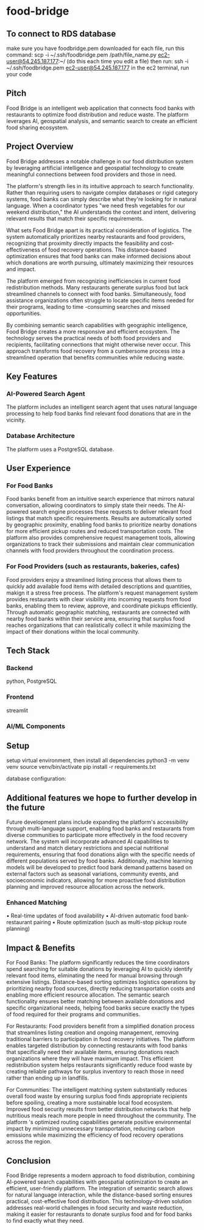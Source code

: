 # food-bridge
## To connect to RDS database
make sure you have foodbridge.pem downloaded
for each file, run this command: scp -i ~/.ssh/foodbridge.pem /path/file_name.py ec2-user@54.245.187.177:~/ (do this each time you edit a file)
then run: ssh -i ~/.ssh/foodbridge.pem ec2-user@54.245.187.177
in the ec2 terminal, run your code

## Pitch
Food Bridge is an intelligent web application that connects food
banks with restaurants to optimize food distribution and reduce
waste. The platform leverages AI, geospatial 
analysis, and semantic search to create an efficient food 
sharing ecosystem.

## Project Overview
Food Bridge addresses a notable challenge in our food 
distribution system by leveraging artificial intelligence and 
geospatial technology to create meaningful connections between 
food providers and those in need.

The platform's strength lies in its intuitive approach to search
functionality. Rather than requiring users to navigate complex 
databases or rigid category systems, food banks can simply 
describe what they're looking for in natural language. When a 
coordinator types "we need fresh vegetables for our weekend 
distribution," the AI understands the context and intent, 
delivering relevant results that match their specific 
requirements.

What sets Food Bridge apart is its practical consideration of 
logistics. The system automatically prioritizes nearby 
restaurants and food providers, recognizing that proximity 
directly impacts the feasibility and cost-effectiveness of food 
recovery operations. This distance-based optimization ensures 
that food banks can make informed decisions about which 
donations are worth pursuing, ultimately maximizing their 
resources and impact.

The platform emerged from recognizing inefficiencies in current 
food redistribution methods. Many restaurants generate surplus 
food but lack streamlined channels to connect with food banks. 
Simultaneously, food assistance organizations often struggle to 
locate specific items needed for their programs, leading to time
-consuming searches and missed opportunities.

By combining semantic search capabilities with geographic 
intelligence, Food Bridge creates a more responsive and 
efficient ecosystem. The technology serves the practical needs 
of both food providers and recipients, facilitating connections 
that might otherwise never occur. This approach transforms food 
recovery from a cumbersome process into a streamlined operation 
that benefits communities while reducing waste.

## Key Features

### AI-Powered Search Agent
The platform includes an intelligent search agent that uses 
natural language processing to help food banks find relevant 
food donations that are in the vicinity.

### Database Architecture
The platform uses a PostgreSQL database.

## User Experience

### For Food Banks
Food banks benefit from an intuitive search experience that 
mirrors natural conversation, allowing coordinators to simply 
state their needs. The AI-
powered search engine processes these requests to deliver relevant 
food listings that match specific requirements. Results are 
automatically sorted by geographic proximity, enabling food 
banks to prioritize nearby donations for more efficient pickup 
routes and reduced transportation costs. The platform also 
provides comprehensive request management tools, allowing 
organizations to track their submissions and maintain clear 
communication channels with food providers throughout the 
coordination process.

### For Food Providers (such as restaurants, bakeries, cafes)
Food providers enjoy a streamlined listing process that allows 
them to quickly add available food items with detailed 
descriptions and quantities, makign it a stress free process. The platform's request 
management system provides restaurants with clear visibility 
into incoming requests from food banks, enabling them to review,
approve, and coordinate pickups efficiently. Through automatic 
geographic matching, restaurants are connected with 
nearby food banks within their service area, ensuring that 
surplus food reaches organizations that can realistically 
collect it while maximizing the impact of their donations within
the local community.

## Tech Stack

### Backend
python, PostgreSQL 

### Frontend
streamlit

### AI/ML Components

## Setup
setup virtual environment, then install all dependencies 
python3 -m venv venv
source venv/bin/activate
pip install -r requirements.txt

database configuration: 

## Additional features we hope to further develop in the future

Future development plans include expanding the platform's 
accessibility through multi-language support, enabling food 
banks and restaurants from diverse communities to participate 
more effectively in the food recovery network. The system will 
incorporate advanced AI capabilities to understand and match 
dietary restrictions and special nutritional requirements, 
ensuring that food donations align with the specific needs of 
different populations served by food banks. Additionally, 
machine learning models will be developed to predict food bank 
demand patterns based on external factors such as seasonal 
variations, community events, and socioeconomic indicators, 
allowing for more proactive food distribution planning and 
improved resource allocation across the network.

### Enhanced Matching
• Real-time updates of food availability
• AI-driven automatic food bank-restaurant pairing
• Route optimization (such as multi-stop pickup route planning)

## Impact & Benefits

For Food Banks: The platform significantly reduces the time 
coordinators spend searching for suitable donations by 
leveraging AI to quickly identify relevant food items, 
eliminating the need for manual browsing through extensive 
listings. Distance-based sorting optimizes logistics operations 
by prioritizing nearby food sources, directly reducing 
transportation costs and enabling more efficient resource 
allocation. The semantic search functionality ensures better 
matching between available donations and specific organizational
needs, helping food banks secure exactly the types of food 
required for their programs and communities.

For Restaurants: Food providers benefit from a simplified 
donation process that streamlines listing creation and ongoing 
management, removing traditional barriers to participation in 
food recovery initiatives. The platform enables targeted 
distribution by connecting restaurants with food banks that 
specifically need their available items, ensuring donations 
reach organizations where they will have maximum impact. This 
efficient redistribution system helps restaurants significantly 
reduce food waste by creating reliable pathways for surplus 
inventory to reach those in need rather than ending up in 
landfills.

For Communities: The intelligent matching system substantially 
reduces overall food waste by ensuring surplus food finds 
appropriate recipients before spoiling, creating a more 
sustainable local food ecosystem. Improved food security results
from better distribution networks that help nutritious meals 
reach more people in need throughout the community. The platform
's optimized routing capabilities generate positive 
environmental impact by minimizing unnecessary transportation, 
reducing carbon emissions while maximizing the efficiency of 
food recovery operations across the region.

## Conclusion

Food Bridge represents a modern approach to food distribution, 
combining AI-powered search capabilities with geospatial 
optimization to create an efficient, user-friendly platform. The
integration of semantic search allows for natural language 
interaction, while the distance-based sorting ensures practical,
cost-effective food distribution. This technology-driven 
solution addresses real-world challenges in food security and 
waste reduction, making it easier for restaurants to donate 
surplus food and for food banks to find exactly what they need.
